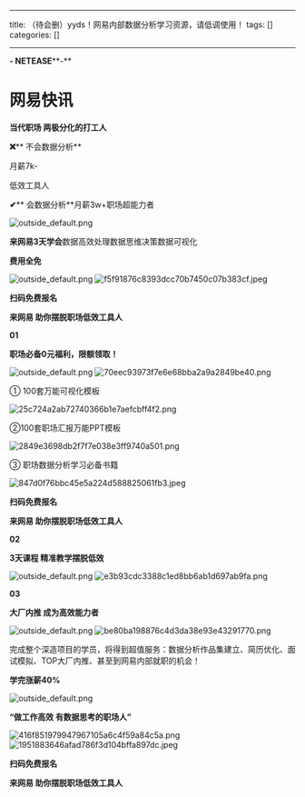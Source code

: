 
--- 
title:  （待会删）yyds！网易内部数据分析学习资源，请低调使用！ 
tags: []
categories: [] 

---
**- NETEASE****-**

# 网易快讯 #

**当代职场 两极分化的打工人**

**❌**** 不会数据分析**

月薪7k-

低效工具人

**✔**** 会数据分析**月薪3w+职场超能力者

<img src="https://csdnimg.cn/release/phoenix/outside_default.png" alt="outside_default.png">

**来网易3天学会**数据高效处理数据思维决策数据可视化

**费用全免**

<img src="https://csdnimg.cn/release/phoenix/outside_default.png" alt="outside_default.png">

<img src="https://img-blog.csdnimg.cn/img_convert/f5f91876c8393dcc70b7450c07b383cf.jpeg" alt="f5f91876c8393dcc70b7450c07b383cf.jpeg">

**扫码免费报名**

**来网易 助你摆脱职场低效工具人**

**01**

**职场必备0元福利，限额领取！**

<img src="https://csdnimg.cn/release/phoenix/outside_default.png" alt="outside_default.png">

<img src="https://img-blog.csdnimg.cn/img_convert/70eec93973f7e6e68bba2a9a2849be40.png" alt="70eec93973f7e6e68bba2a9a2849be40.png">

① 100套万能可视化模板

<img src="https://img-blog.csdnimg.cn/img_convert/25c724a2ab72740366b1e7aefcbff4f2.png" alt="25c724a2ab72740366b1e7aefcbff4f2.png">

②100套职场汇报万能PPT模板

<img src="https://img-blog.csdnimg.cn/img_convert/2849e3698db2f7f7e038e3ff9740a501.png" alt="2849e3698db2f7f7e038e3ff9740a501.png">

③ 职场数据分析学习必备书籍

<img src="https://img-blog.csdnimg.cn/img_convert/847d0f76bbc45e5a224d588825061fb3.jpeg" alt="847d0f76bbc45e5a224d588825061fb3.jpeg">

**扫码免费报名**

**来网易 助你摆脱职场低效工具人**

**02**

**3天课程 精准教学摆脱低效**

<img src="https://csdnimg.cn/release/phoenix/outside_default.png" alt="outside_default.png">

<img src="https://img-blog.csdnimg.cn/img_convert/e3b93cdc3388c1ed8bb6ab1d697ab9fa.png" alt="e3b93cdc3388c1ed8bb6ab1d697ab9fa.png">

**03**

**大厂内推 成为高效能力者**

<img src="https://csdnimg.cn/release/phoenix/outside_default.png" alt="outside_default.png">

<img src="https://img-blog.csdnimg.cn/img_convert/be80ba198876c4d3da38e93e43291770.png" alt="be80ba198876c4d3da38e93e43291770.png">

完成整个深造项目的学员，将得到超值服务：数据分析作品集建立、简历优化、面试模拟、TOP大厂内推、甚至到网易内部就职的机会！

**学完涨薪40%**

<img src="https://csdnimg.cn/release/phoenix/outside_default.png" alt="outside_default.png">

**“做工作高效 有数据思考的职场人”**

<img src="https://img-blog.csdnimg.cn/img_convert/416f851979947967105a6c4f59a84c5a.png" alt="416f851979947967105a6c4f59a84c5a.png">

<img src="https://img-blog.csdnimg.cn/img_convert/1951883646afad786f3d104bffa897dc.jpeg" alt="1951883646afad786f3d104bffa897dc.jpeg">

**扫码免费报名**

**来网易 助你摆脱职场低效工具人**
